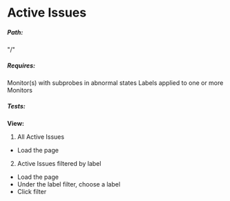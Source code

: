 # Active Issues

##### Path:
"/"

##### Requires:
Monitor(s) with subprobes in abnormal states
Labels applied to one or more Monitors

##### Tests:
**View:**

1. All Active Issues
  * Load the page
2. Active Issues filtered by label
  * Load the page
  * Under the label filter, choose a label
  * Click filter
